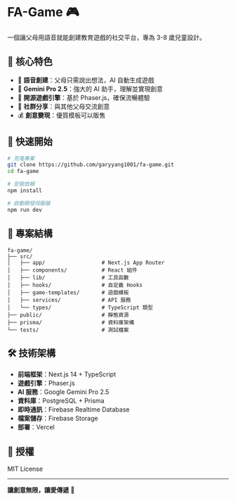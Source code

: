 # FA-Game 🎮

一個讓父母用語音就能創建教育遊戲的社交平台，專為 3-8 歲兒童設計。

## 🌟 核心特色

- 🎤 **語音創建**：父母只需說出想法，AI 自動生成遊戲
- 🤖 **Gemini Pro 2.5**：強大的 AI 助手，理解並實現創意
- 🎨 **開源遊戲引擎**：基於 Phaser.js，確保流暢體驗
- 👥 **社群分享**：與其他父母交流創意
- 💰 **創意變現**：優質模板可以販售

## 🚀 快速開始

```bash
# 克隆專案
git clone https://github.com/garyyang1001/fa-game.git
cd fa-game

# 安裝依賴
npm install

# 啟動開發伺服器
npm run dev
```

## 📁 專案結構

```
fa-game/
├── src/
│   ├── app/                  # Next.js App Router
│   ├── components/           # React 組件
│   ├── lib/                  # 工具函數
│   ├── hooks/                # 自定義 Hooks
│   ├── game-templates/       # 遊戲模板
│   ├── services/             # API 服務
│   └── types/                # TypeScript 類型
├── public/                   # 靜態資源
├── prisma/                   # 資料庫架構
└── tests/                    # 測試檔案
```

## 🛠️ 技術架構

- **前端框架**：Next.js 14 + TypeScript
- **遊戲引擎**：Phaser.js
- **AI 服務**：Google Gemini Pro 2.5
- **資料庫**：PostgreSQL + Prisma
- **即時通訊**：Firebase Realtime Database
- **檔案儲存**：Firebase Storage
- **部署**：Vercel

## 📄 授權

MIT License

---

**讓創意無限，讓愛傳遞** 💝
